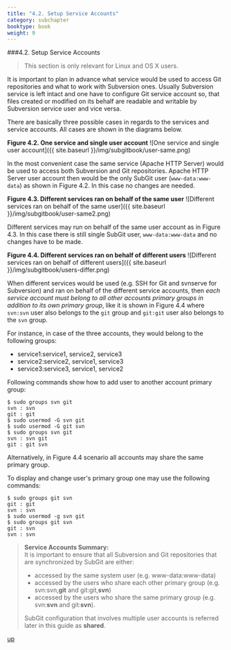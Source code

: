 ```yaml
---
title: "4.2. Setup Service Accounts"
category: subchapter
booktype: book
weight: 9
---
```

###4.2. Setup Service Accounts

> This section is only relevant for Linux and OS X users.

It is important to plan in advance what service would be used to access Git repositories and what to work with Subversion ones. Usually Subversion service is left intact and one have to configure Git service account so, that files created or modified on its behalf are readable and writable by Subversion service user and vice versa.

There are basically three possible cases in regards to the services and service accounts. All cases are shown in the diagrams below.

**Figure 4.2. One service and single user account**
![One service and single user account]({{ site.baseurl }}/img/subgitbook/user-same.png)

In the most convenient case the same service (Apache HTTP Server) would be used to access both Subversion and Git repositories. Apache HTTP Server user account then would be the only SubGit user (`www-data:www-data`) as shown in Figure 4.2. In this case no changes are needed.

**Figure 4.3. Different services ran on behalf of the same user**
![Different services ran on behalf of the same user]({{ site.baseurl }}/img/subgitbook/user-same2.png)

Different services may run on behalf of the same user account as in Figure 4.3. In this case there is still single SubGit user, `www-data:www-data` and no changes have to be made.

**Figure 4.4. Different services ran on behalf of different users**
![Different services ran on behalf of different users]({{ site.baseurl }}/img/subgitbook/users-differ.png)

When different services would be used (e.g. SSH for Git and svnserve for Subversion) and ran on behalf of the different service accounts, then *each service account must belong to all other accounts primary groups in addition to its own primary group*, like it is shown in Figure 4.4 where `svn:svn` user also belongs to the `git` group and `git:git` user also belongs to the `svn` group.

For instance, in case of the three accounts, they would belong to the following groups:

+ service1:service1, service2, service3
+ service2:service2, service1, service3
+ service3:service3, service1, service2

Following commands show how to add user to another account primary group:

    $ sudo groups svn git
    svn : svn
    git : git
    $ sudo usermod -G svn git
    $ sudo usermod -G git svn
    $ sudo groups svn git
    svn : svn git
    git : git svn

Alternatively, in Figure 4.4 scenario all accounts may share the same primary group.

To display and change user's primary group one may use the following commands:

    $ sudo groups git svn
    git : git
    svn : svn
    $ sudo usermod -g svn git
    $ sudo groups git svn
    git : svn
    svn : svn

> **Service Accounts Summary:**<br>
> It is important to ensure that all Subversion and Git repositories that are synchronized by SubGit are either:
>
> + accessed by the same system user (e.g. www-data:www-data)
> + accessed by the users who share each other primary group (e.g. svn:svn,**git** and git:git,**svn**)
> + accessed by the users who share the same primary group (e.g. svn:**svn** and git:**svn**).
>
> SubGit configuration that involves multiple user accounts is referred later in this guide as **shared**.

[up](#up)